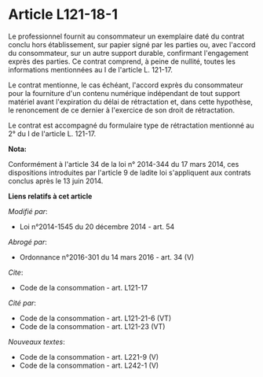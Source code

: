 # Article L121-18-1

Le professionnel fournit au consommateur un exemplaire daté du contrat conclu hors établissement, sur papier signé par les
parties ou, avec l'accord du consommateur, sur un autre support durable, confirmant l'engagement exprès des parties. Ce
contrat comprend, à peine de nullité, toutes les informations mentionnées au I de l'article L. 121-17. 

Le contrat mentionne, le cas échéant, l'accord exprès du consommateur pour la fourniture d'un contenu numérique indépendant
de tout support matériel avant l'expiration du délai de rétractation et, dans cette hypothèse, le renoncement de ce dernier à
l'exercice de son droit de rétractation. 

Le contrat est accompagné du formulaire type de rétractation mentionné au 2° du I de l'article L. 121-17.

**Nota:**

Conformément à l'article 34 de la loi n° 2014-344 du 17 mars 2014, ces dispositions introduites par l'article 9 de ladite loi
s'appliquent aux contrats conclus après le 13 juin 2014.

**Liens relatifs à cet article**

_Modifié par_:

  - Loi n°2014-1545 du 20 décembre 2014 - art. 54

_Abrogé par_:

  - Ordonnance n°2016-301 du 14 mars 2016 - art. 34 (V)

_Cite_:

  - Code de la consommation - art. L121-17

_Cité par_:

  - Code de la consommation - art. L121-21-6 (VT)
  - Code de la consommation - art. L121-23 (VT)

_Nouveaux textes_:

  - Code de la consommation - art. L221-9 (V)
  - Code de la consommation - art. L242-1 (V)
